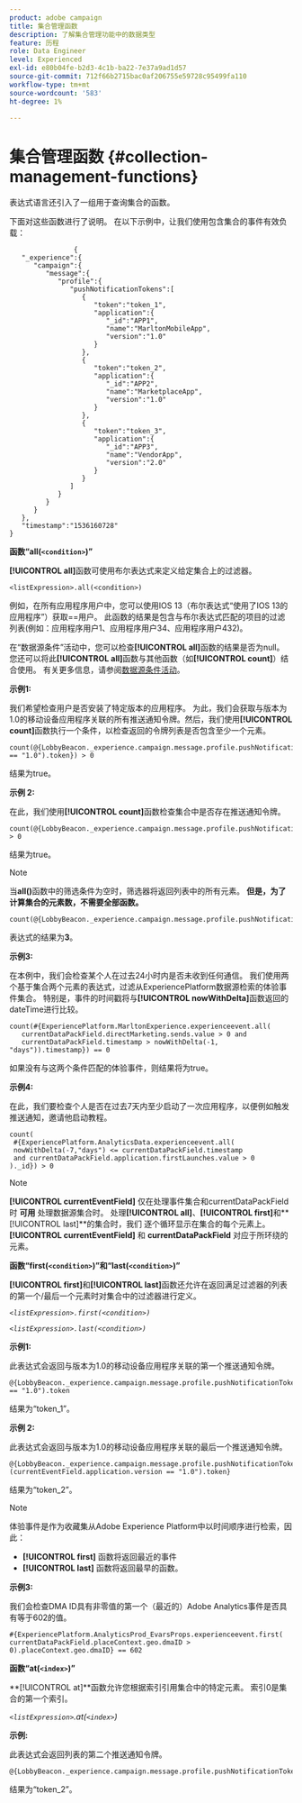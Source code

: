 ```yaml
---
product: adobe campaign
title: 集合管理函数
description: 了解集合管理功能中的数据类型
feature: 历程
role: Data Engineer
level: Experienced
exl-id: e80b04fe-b2d3-4c1b-ba22-7e37a9ad1d57
source-git-commit: 712f66b2715bac0af206755e59728c95499fa110
workflow-type: tm+mt
source-wordcount: '583'
ht-degree: 1%

---
```


# 集合管理函数 {#collection-management-functions}

表达式语言还引入了一组用于查询集合的函数。

下面对这些函数进行了说明。 在以下示例中，让我们使用包含集合的事件有效负载：

```
                { 
   "_experience":{ 
      "campaign":{ 
         "message":{ 
            "profile":{ 
               "pushNotificationTokens":[ 
                  { 
                     "token":"token_1",
                     "application":{ 
                        "_id":"APP1",
                        "name":"MarltonMobileApp",
                        "version":"1.0"
                     }
                  },
                  { 
                     "token":"token_2",
                     "application":{ 
                        "_id":"APP2",
                        "name":"MarketplaceApp",
                        "version":"1.0"
                     }
                  },
                  { 
                     "token":"token_3",
                     "application":{ 
                        "_id":"APP3",
                        "name":"VendorApp",
                        "version":"2.0"
                     }
                  }
               ]
            }
         }
      }
   },
   "timestamp":"1536160728"
}
```

**函数“all(`<condition>`)”**

**[!UICONTROL all]**&#x200B;函数可使用布尔表达式来定义给定集合上的过滤器。

```
<listExpression>.all(<condition>)
```

例如，在所有应用程序用户中，您可以使用IOS 13（布尔表达式“使用了IOS 13的应用程序”）获取==用户。 此函数的结果是包含与布尔表达式匹配的项目的过滤列表(例如：应用程序用户1、应用程序用户34、应用程序用户432)。

在“数据源条件”活动中，您可以检查&#x200B;**[!UICONTROL all]**&#x200B;函数的结果是否为null。 您还可以将此&#x200B;**[!UICONTROL all]**&#x200B;函数与其他函数（如&#x200B;**[!UICONTROL count]**）结合使用。 有关更多信息，请参阅[数据源条件活动](../building-journeys/condition-activity.md#data_source_condition)。

**示例1:**

我们希望检查用户是否安装了特定版本的应用程序。 为此，我们会获取与版本为1.0的移动设备应用程序关联的所有推送通知令牌。然后，我们使用&#x200B;**[!UICONTROL count]**&#x200B;函数执行一个条件，以检查返回的令牌列表是否包含至少一个元素。

```
count(@{LobbyBeacon._experience.campaign.message.profile.pushNotificationTokens.all(currentEventField.application.version == "1.0").token}) > 0
```

结果为true。

**示例 2:**

在此，我们使用&#x200B;**[!UICONTROL count]**&#x200B;函数检查集合中是否存在推送通知令牌。

```
count(@{LobbyBeacon._experience.campaign.message.profile.pushNotificationTokens.all().token}) > 0
```

结果为true。

<!--Alternatively, you can check if there is no token in the collection:

   ```
   count(@{LobbyBeacon._experience.campaign.message.profile.pushNotificationTokens.all().token}) == 0
   ```

The result will be false.

Here we use the count function in a condition to count the number of push notification tokens in the event.

`count(@{LobbyBeacon._experience.campaign.message.profile.pushNotificationTokens.all().token})`

The result is true.

Note that when the condition in the **all()** function is empty, the filter will return all the elements in the list. Hence, the expression above is equivalent to:

`count(@{LobbyBeacon._experience.campaign.message.profile.pushNotificationTokens.application.name})`

In both cases, the result of the expression is **3**.

A query of experience events recorded on the Adobe Experience Platform may or may not include the current event that triggered the current Journey. This will depend on the relative processing time with which [!DNL Journey Orchestration] sees an event and started evaluating conditions, versus the time it takes for that event to be ingested into the Adobe Experience Platform. For example, when using the .all() syntax to query experience events from the Adobe Experience Platform, we recommend enforcing the exclusion of the current event (by requiring an
earlier timestamp) in order to only consider prior events.-->

>[!NOTE]
>
>当&#x200B;**all()**&#x200B;函数中的筛选条件为空时，筛选器将返回列表中的所有元素。 **但是，为了计算集合的元素数，不需要全部函数。**


```
count(@{LobbyBeacon._experience.campaign.message.profile.pushNotificationTokens.token})
```

表达式的结果为&#x200B;**3**。

**示例3:**

在本例中，我们会检查某个人在过去24小时内是否未收到任何通信。 我们使用两个基于集合两个元素的表达式，过滤从ExperiencePlatform数据源检索的体验事件集合。 特别是，事件的时间戳将与&#x200B;**[!UICONTROL nowWithDelta]**&#x200B;函数返回的dateTime进行比较。

```
count(#{ExperiencePlatform.MarltonExperience.experienceevent.all(
   currentDataPackField.directMarketing.sends.value > 0 and
   currentDataPackField.timestamp > nowWithDelta(-1, "days")).timestamp}) == 0
```

如果没有与这两个条件匹配的体验事件，则结果将为true。

**示例4:**

在此，我们要检查个人是否在过去7天内至少启动了一次应用程序，以便例如触发推送通知，邀请他启动教程。

```
count(
 #{ExperiencePlatform.AnalyticsData.experienceevent.all(
 nowWithDelta(-7,"days") <= currentDataPackField.timestamp
 and currentDataPackField.application.firstLaunches.value > 0
)._id}) > 0
```

<!--**"All + Count" example 4:** here we use the count function in a boolean expression to see if there is push notification tokens in the collection.

`count(@{LobbyBeacon._experience.campaign.message.profile.pushNotificationTokens.all().application.name}) > 0`

The result will be:

`true`

Alternatively, you can check if there is NO token in the collection:

`count(@{LobbyBeacon._experience.campaign.message.profile.pushNotificationTokens.all().application.name}) =0`

The result will be:

`false`-->

>[!NOTE]
>
>**[!UICONTROL currentEventField]** 仅在处理事件集合和currentDataPackField时 **可用**
>处理数据源集合时。 处理&#x200B;**[!UICONTROL all]**、**[!UICONTROL first]**&#x200B;和&#x200B;**[!UICONTROL last]**的集合时，我们
>逐个循环显示在集合的每个元素上。 **[!UICONTROL currentEventField]** 和 **currentDataPackField**
>对应于所环绕的元素。

**函数“first(`<condition>`)”和“last(`<condition>`)”**

**[!UICONTROL first]**&#x200B;和&#x200B;**[!UICONTROL last]**&#x200B;函数还允许在返回满足过滤器的列表的第一个/最后一个元素时对集合中的过滤器进行定义。

_`<listExpression>.first(<condition>)`_

_`<listExpression>.last(<condition>)`_

**示例1:**

此表达式会返回与版本为1.0的移动设备应用程序关联的第一个推送通知令牌。

```
@{LobbyBeacon._experience.campaign.message.profile.pushNotificationTokens.first(currentEventField.application.version == "1.0").token
```

结果为“token_1”。

**示例 2:**

此表达式会返回与版本为1.0的移动设备应用程序关联的最后一个推送通知令牌。

```
@{LobbyBeacon._experience.campaign.message.profile.pushNotificationTokens.last&#8203;(currentEventField.application.version == "1.0").token}
```

结果为“token_2”。

>[!NOTE]
>
>体验事件是作为收藏集从Adobe Experience Platform中以时间顺序进行检索，因此：
>* **[!UICONTROL first]** 函数将返回最近的事件
>* **[!UICONTROL last]** 函数将返回最早的函数。


**示例3:**

我们会检查DMA ID具有非零值的第一个（最近的）Adobe Analytics事件是否具有等于602的值。

```
#{ExperiencePlatform.AnalyticsProd_EvarsProps.experienceevent.first(
currentDataPackField.placeContext.geo.dmaID > 0).placeContext.geo.dmaID} == 602
```

**函数“at(`<index>`)”**

**[!UICONTROL at]**函数允许您根据索引引用集合中的特定元素。
索引0是集合的第一个索引。

_`<listExpression>`.at(`<index>`)_

**示例:**

此表达式会返回列表的第二个推送通知令牌。

```
@{LobbyBeacon._experience.campaign.message.profile.pushNotificationTokens.at(1).token}
```

结果为“token_2”。
